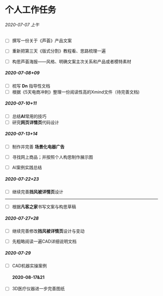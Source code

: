 # 个人工作任务

###### 2020-07-07 上午

- [ ] 撰写一份关于《芦荟》产品文案

- [ ] 重新把第三天《版式分割》教程看、思路梳理一遍<!--还未拿到视频-->

- [ ] 构思芦荟海报——风格、明确文案主次关系和产品或者模特素材
  <!--其它暂时未定-->
  
##### 2020-07-08+09
- [ ] 梳写 <b>Dn</b> 指导性文档
- [ ] 根据《5天电商冲刺》整理一份阅读性高的Xmind文件（待完善文档)

##### 2020-07-10+11
- [ ] 总结<b>AI</b>常用的技巧
- [ ] 研究<b>网页详情页</b>代码设计 

##### 2020-07-13+14
- [ ] 制作并完善 <b>场景化电器广告</b> 

- [ ] 寻找网上商品；并按照个人构思制作展示图

- [ ] AI案例实践总结

##### 2020-07-22+23
 - [ ] 继续完善<b>挡风被详情页</b>设计
*************
 - [ ]  根据<b>凡客之家</b>书写文案与构思草稿

 ##### 2020-07-27+28
 - [ ] 继续完善修改<b>挡风被详情页</b>设计与变动
 - [ ] 先粗略阅读一遍CAD详细说明文档



  #####  2020-07-29

- [ ] CAD机器实操案例

  #### 2020-08-17&21
- [ ] 3D医疗仪器进一步完善图纸

